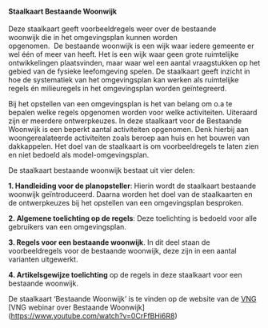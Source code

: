 #### Staalkaart Bestaande Woonwijk

Deze staalkaart geeft voorbeeldregels weer over de bestaande woonwijk die in het
omgevingsplan kunnen worden opgenomen.  De bestaande woonwijk is een wijk waar
iedere gemeente er wel één of meer van heeft. Het is een wijk waar geen grote
ruimtelijke ontwikkelingen plaatsvinden, maar waar wel een aantal vraagstukken
op het gebied van de fysieke leefomgeving spelen. De staalkaart geeft inzicht in
hoe de systematiek van het omgevingsplan kan werken als ruimtelijke regels én
milieuregels in het omgevingsplan worden geïntegreerd.  

Bij het opstellen van een omgevingsplan is het van belang om o.a te bepalen
welke regels opgenomen worden voor welke activiteiten. Uiteraard zijn er
meerdere ontwerpkeuzes. In deze staalkaart voor de Bestaande Woonwijk is een
beperkt aantal activiteiten opgenomen. Denk hierbij aan woongerealateerde
activiteiten zoals beroep aan huis en het bouwen van dakkappelen. Het doel van
de staalkaart is om voorbeeldregels te laten zien en niet bedoeld als
model-omgevingsplan.

De staalkaart bestaande woonwijk bestaat uit vier delen:  

**1. Handleiding voor de planopsteller**: Hierin wordt de staalkaart bestaande
woonwijk geïntroduceerd. Daarna worden het doel van de staalkaarten en de
ontwerpkeuzes bij het opstellen van een omgevingsplan besproken. 

**2. Algemene toelichting op de regels**: Deze toelichting is bedoeld voor alle
gebruikers van een omgevingsplan. 

**3. Regels voor een bestaande woonwijk**. In dit deel staan de voorbeeldregels
voor de bestaande woonwijk, deze zijn in een aantal varianten uitgewerkt. 

**4. Artikelsgewijze toelichting** op de regels in deze staalkaart voor een
bestaande woonwijk. 

De staalkaart ‘Bestaande Woonwijk’ is te vinden op de website van de
[VNG](https://vng.nl/publicaties/staalkaart-bestaande-woonwijk)
[VNG webinar over Bestaande Woonwijk] (https://www.youtube.com/watch?v=0CrFfBHi6R8)


